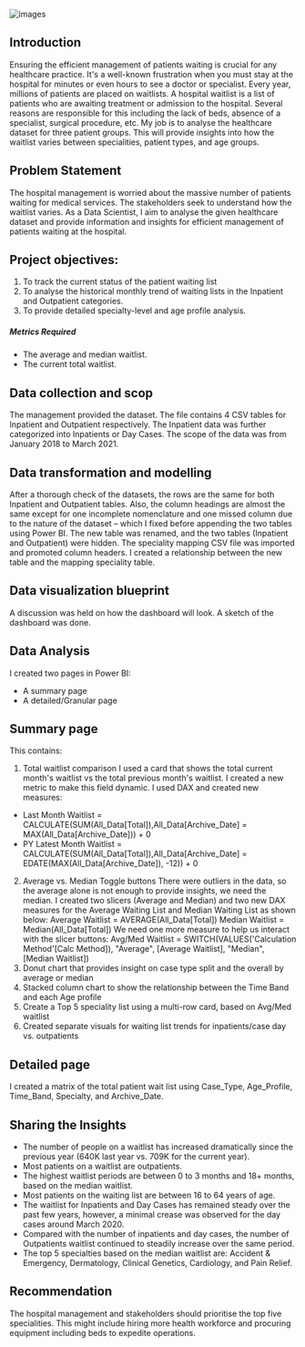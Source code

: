 ![images](https://github.com/user-attachments/assets/98075f6a-8f92-45e6-9494-6afa31b93fbf)

## Introduction
Ensuring the efficient management of patients waiting is crucial for any healthcare practice. It's a well-known frustration when you must stay at the hospital for minutes or even hours to see a doctor or specialist. Every year, millions of patients are placed on waitlists. A hospital waitlist is a list of patients who are awaiting treatment or admission to the hospital. Several reasons are responsible for this including the lack of beds, absence of a specialist, surgical procedure, etc.
My job is to analyse the healthcare dataset for three patient groups. This will provide insights into how the waitlist varies between specialities, patient types, and age groups.
## Problem Statement
The hospital management is worried about the massive number of patients waiting for medical services. The stakeholders seek to understand how the waitlist varies. As a Data Scientist, I aim to analyse the given healthcare dataset and provide information and insights for efficient management of patients waiting at the hospital.
## Project objectives:
1.	To track the current status of the patient waiting list
2.	To analyse the historical monthly trend of waiting lists in the Inpatient and Outpatient categories.
3.	To provide detailed specialty-level and age profile analysis.
##### Metrics Required
-	The average and median waitlist.
-	The current total waitlist.
## Data collection and scop
The management provided the dataset. The file contains 4 CSV tables for Inpatient and Outpatient respectively. The Inpatient data was further categorized into Inpatients or Day Cases. The scope of the data was from January 2018 to March 2021.
## Data transformation and modelling
After a thorough check of the datasets, the rows are the same for both Inpatient and Outpatient tables. Also, the column headings are almost the same except for one incomplete nomenclature and one missed column due to the nature of the dataset – which I fixed before appending the two tables using Power BI. The new table was renamed, and the two tables (Inpatient and Outpatient) were hidden.
The speciality mapping CSV file was imported and promoted column headers. I created a relationship between the new table and the mapping speciality table.
## Data visualization blueprint
A discussion was held on how the dashboard will look. A sketch of the dashboard was done. 
## Data Analysis
I created two pages in Power BI: 
-	A summary page
-	A detailed/Granular page
## Summary page
This contains:
1.	Total waitlist comparison
I used a card that shows the total current month's waitlist vs the total previous month's waitlist. I created a new metric to make this field dynamic. I used DAX and created new measures:
-	Last Month Waitlist = CALCULATE(SUM(All_Data[Total]),All_Data[Archive_Date] = MAX(All_Data[Archive_Date])) + 0
-	PY Latest Month Waitlist = CALCULATE(SUM(All_Data[Total]),All_Data[Archive_Date] = EDATE(MAX(All_Data[Archive_Date]), -12)) + 0
2.	Average vs. Median Toggle buttons
There were outliers in the data, so the average alone is not enough to provide insights, we need the median. I created two slicers (Average and Median) and two new DAX measures for the Average Waiting List and Median Waiting List as shown below:
Average Waitlist = AVERAGE(All_Data[Total])
Median Waitlist = Median(All_Data[Total])
We need one more measure to help us interact with the slicer buttons:
Avg/Med Waitlist = SWITCH(VALUES('Calculation Method'[Calc Method]), "Average", [Average Waitlist], "Median", [Median Waitlist])
3.	Donut chart that provides insight on case type split and the overall by average or median
4.	Stacked column chart to show the relationship between the Time Band and each Age profile
5.  Create a Top 5 speciality list using a multi-row card, based on Avg/Med waitlist
6. Created separate visuals for waiting list trends for inpatients/case day vs. outpatients
## Detailed page
I created a matrix of the total patient wait list using Case_Type, Age_Profile, Time_Band, Specialty, and Archive_Date.
## Sharing the Insights
-	The number of people on a waitlist has increased dramatically since the previous year (640K last year vs. 709K for the current year).
-	Most patients on a waitlist are outpatients.
-	The highest waitlist periods are between 0 to 3 months and 18+ months, based on the median waitlist.
-	Most patients on the waiting list are between 16 to 64 years of age. 
-	The waitlist for Inpatients and Day Cases has remained steady over the past few years, however, a minimal crease was observed for the day cases around March 2020.
-	Compared with the number of inpatients and day cases, the number of Outpatients waitlist continued to steadily increase over the same period.
-	The top 5 specialties based on the median waitlist are: Accident & Emergency, Dermatology, Clinical Genetics, Cardiology, and Pain Relief.
## Recommendation
The hospital management and stakeholders should prioritise the top five specialities. This might include hiring more health workforce and procuring equipment including beds to expedite operations. 
